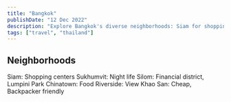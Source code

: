 ```yaml
---
title: "Bangkok"
publishDate: "12 Dec 2022"
description: "Explore Bangkok's diverse neighborhoods: Siam for shopping, Sukhumvit for nightlife, Silom for finance and Lumpini Park, Chinatown for delicious food, Riverside for stunning views, and Khao San for a budget-friendly, backpacker experience in Thailand."
tags: ["travel", "thailand"]
---
```

## Neighborhoods

Siam: Shopping centers
Sukhumvit: Night life
Silom: Financial district, Lumpini Park
Chinatown: Food
Riverside: View
Khao San: Cheap, Backpacker friendly

